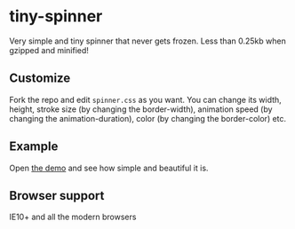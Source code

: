 # tiny-spinner
Very simple and tiny spinner that never gets frozen. Less than 0.25kb when gzipped and minified!

## Customize
Fork the repo and edit `spinner.css` as you want. You can change its width, height, stroke size (by changing the border-width), animation speed (by changing the animation-duration), color (by changing the border-color) etc.

## Example
Open [the demo](//buzinas.github.io/tiny-spinner) and see how simple and beautiful it is.

## Browser support
IE10+ and all the modern browsers
